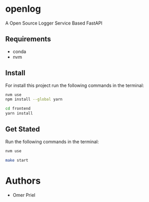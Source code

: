 # openlog

A Open Source Logger Service Based FastAPI

## Requirements

* conda
* nvm

## Install

For install this project run the following commands in the terminal:

```bash
nvm use
npm install --global yarn

cd frontend
yarn install
```

## Get Stated

Run the following commands in the terminal:

```bash
nvm use

make start
```

# Authors

* Omer Priel
